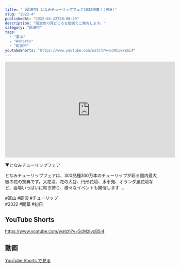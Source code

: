 ```yaml
---
title: "【砺波市】となみチューリップフェア2022開幕！(初日)"
slug: "2022-4"
publishedAt: "2022-04-22T20:00:20"
description: "砺波市の見どころを動画でご案内します。"
category: "砺波市"
tags: 
  - "富山"
  - "#shorts"
  - "砺波市"
youtubeShorts: "https://www.youtube.com/watch?v=ScMzIvxBSi4"
---
```


<iframe width="560" height="315" src="https://www.youtube.com/embed/bnssO3_ylUw" frameborder="0" allowfullscreen></iframe>

▼となみチューリップフェア

となみチューリップフェアは、300品種300万本のチューリップが彩る国内最大級の花の祭典です。大花壇、花の大谷、円形花壇、水車苑、オランダ風花壇など、会場いっぱいに咲き誇り、様々なイベントも開催します &#8230;

#富山 #砺波 #チューリップ<br />
#2022 #開幕 #初日

## YouTube Shorts

https://www.youtube.com/watch?v=ScMzIvxBSi4

## 動画

[YouTube Shorts で見る](https://www.youtube.com/watch?v=ScMzIvxBSi4)

